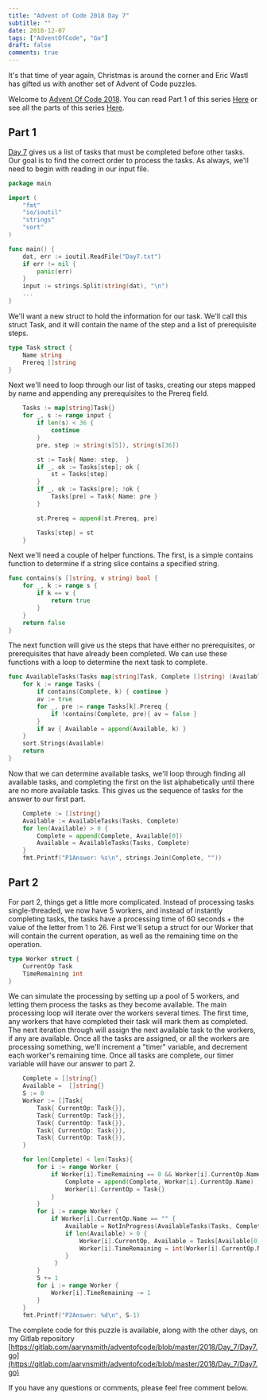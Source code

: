 ```yaml
---
title: "Advent of Code 2018 Day 7"
subtitle: ""
date: 2018-12-07
tags: ["AdventOfCode", "Go"]
draft: false
comments: true
---
```


It's that time of year again, Christmas is around the corner and Eric Wastl has gifted us with another set of Advent of Code puzzles.
<!--more-->
Welcome to [Advent Of Code 2018](https://adventofcode.com/2018/). You can read Part 1 of this series [Here](/blog/advent-of-code-2018-day-1/) or see all the parts of this series [Here](/tags/adventofcode/).

## Part 1

[Day 7](https://adventofcode.com/2018/day/7) gives us a list of tasks that must be completed before other tasks. Our goal is to find the correct order to process the tasks. As always, we'll need to begin with reading in our input file.

```go
package main

import (
    "fmt"
    "io/ioutil"
    "strings"
    "sort"
)

func main() {
    dat, err := ioutil.ReadFile("Day7.txt")
    if err != nil {
        panic(err)
    }
    input := strings.Split(string(dat), "\n")
    ...
}
```

We'll want a new struct to hold the information for our task. We'll call this struct Task, and it will contain the name of the step and a list of prerequisite steps.

```go
type Task struct {
    Name string
    Prereq []string
}
```

Next we'll need to loop through our list of tasks, creating our steps mapped by name and appending any prerequisites to the Prereq field.

```go
    Tasks := map[string]Task{}
    for _, s := range input {
        if len(s) < 36 {
            continue
        }
        pre, step := string(s[5]), string(s[36])

        st := Task{ Name: step,  }
        if _, ok := Tasks[step]; ok {
            st = Tasks[step]
        }
        if _, ok := Tasks[pre]; !ok {
            Tasks[pre] = Task{ Name: pre }
        }

        st.Prereq = append(st.Prereq, pre)

        Tasks[step] = st
    }
```

Next we'll need a couple of helper functions. The first, is a simple contains function to determine if a string slice contains a specified string.

```go
func contains(s []string, v string) bool {
    for _, k := range s {
        if k == v {
            return true
        }
    }
    return false
}
```

The next function will give us the steps that have either no prerequisites, or prerequisites that have already been completed. We can use these functions with a loop to determine the next task to complete.

```go
func AvailableTasks(Tasks map[string]Task, Complete []string) (Available []string) {
    for k := range Tasks {
        if contains(Complete, k) { continue }
        av := true
        for _, pre := range Tasks[k].Prereq {
            if !contains(Complete, pre){ av = false }
        }
        if av { Available = append(Available, k) }
    }
    sort.Strings(Available)
    return
}
```

Now that we can determine available tasks, we'll loop through finding all available tasks, and completing the first on the list alphabetically until there are no more available tasks. This gives us the sequence of tasks for the answer to our first part.

```go
    Complete := []string{}
    Available := AvailableTasks(Tasks, Complete)
    for len(Available) > 0 {
        Complete = append(Complete, Available[0])
        Available = AvailableTasks(Tasks, Complete)
    }
    fmt.Printf("P1Answer: %s\n", strings.Join(Complete, ""))
```

## Part 2

For part 2, things get a little more complicated. Instead of processing tasks single-threaded, we now have 5 workers, and instead of instantly completing tasks, the tasks have a processing time of 60 seconds + the value of the letter from 1 to 26. First we'll setup a struct for our Worker that will contain the current operation, as well as the remaining time on the operation.

```go
type Worker struct {
    CurrentOp Task
    TimeRemaining int
}
```

We can simulate the processing by setting up a pool of 5 workers, and letting them process the tasks as they become available. The main processing loop will iterate over the workers several times. The first time, any workers that have completed their task will mark them as completed. The next iteration through will assign the next available task to the workers, if any are available. Once all the tasks are assigned, or all the workers are processing something, we'll increment a "timer" variable, and decrement each worker's remaining time. Once all tasks are complete, our timer variable will have our answer to part 2.

```go
    Complete = []string{}
    Available =  []string{}
    S := 0
    Worker := []Task{
        Task{ CurrentOp: Task{}},
        Task{ CurrentOp: Task{}},
        Task{ CurrentOp: Task{}},
        Task{ CurrentOp: Task{}},
        Task{ CurrentOp: Task{}},
    }

    for len(Complete) < len(Tasks){
        for i := range Worker {
            if Worker[i].TimeRemaining == 0 && Worker[i].CurrentOp.Name != "" {
                Complete = append(Complete, Worker[i].CurrentOp.Name)
                Worker[i].CurrentOp = Task{}
            }
        }
        for i := range Worker {
            if Worker[i].CurrentOp.Name == "" {
                Available = NotInProgress(AvailableTasks(Tasks, Complete), Worker)
                if len(Available) > 0 {
                    Worker[i].CurrentOp, Available = Tasks[Available[0]], Available[1:]
                    Worker[i].TimeRemaining = int(Worker[i].CurrentOp.Name[0])-64 + 60
                }
             }
        }
        S += 1
        for i := range Worker {
            Worker[i].TimeRemaining -= 1
        }
    }
    fmt.Printf("P2Answer: %d\n", S-1)
```

The complete code for this puzzle is available, along with the other days, on my Gitlab repository [https://gitlab.com/aarynsmith/adventofcode/blob/master/2018/Day_7/Day7.go](https://gitlab.com/aarynsmith/adventofcode/blob/master/2018/Day_7/Day7.go)

If you have any questions or comments, please feel free comment below.
